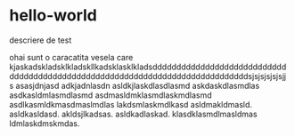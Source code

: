 # hello-world
descriere de test

ohai sunt o caracatita vesela care kjaskadskladsklkladskllkadsklasklkladsddddddddddddddddddddddddddddddddddddddddddddddddddddddddddddddddddddddddddddddsjsjsjsjsjsjjs
asasjdnjasd adkjadnlasdn asldkjlaskdlasdlasmd askdaskdlasmdlas asdkasldmlasmdlasmd asdmasldmklasmdlaskmdlasmd asdlkasmldkmasdmaslmdlas lakdsmlaskmdlkasd asldmakldmasld. asldkasldasd.
akldsjlkadsas. asldkadlaskad.
klasdklasmdlmasldmas ldmlaskdmskmdas.
